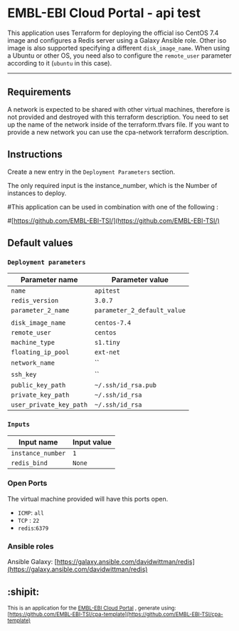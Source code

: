 # EMBL-EBI Cloud Portal - api test

This application uses Terraform for deploying the official iso CentOS 7.4 image and configures a Redis server using a Galaxy Ansible role. Other iso image is also supported specifying a different `disk_image_name`. When using a Ubuntu or other OS, you need also to configure the `remote_user` parameter according to it (`ubuntu` in this case).

___

## Requirements
A network is expected to be shared with other virtual machines, therefore is not provided and destroyed with this terraform description.
You need to set up the name of the network inside of the terraform.tfvars file.
If you want to provide a new network you can use the cpa-network terraform description.

## Instructions
Create a new entry in the `Deployment Parameters` section.

The only required input is the instance_number, which is the Number of instances to deploy.

#This application can be used in combination with one of the following :

#[https://github.com/EMBL-EBI-TSI/](https://github.com/EMBL-EBI-TSI/)

## Default values

### `Deployment parameters`
| Parameter name          | Parameter value                 |
| ---                     | ---                             |
| `name`                  | `apitest`                |
| `redis_version`    | `3.0.7` |
| `parameter_2_name`   | `parameter_2_default_value`|
|                         |                                 |
| `disk_image_name`       | `centos-7.4`                    |
| `remote_user`           | `centos`                        |
| `machine_type`          | `s1.tiny`                       |
| `floating_ip_pool`      | `ext-net`                       |
| `network_name`          | ``                              |
| `ssh_key`               | ``                              |
| `public_key_path`       | `~/.ssh/id_rsa.pub`             |
| `private_key_path`      | `~/.ssh/id_rsa`                 |
| `user_private_key_path` | `~/.ssh/id_rsa`                 |

### `Inputs`
| Input name              | Input value                     |
| ---                     | ---                             |
| `instance_number`      | `1`             |
| `redis_bind`     | `None`            |


### Open Ports
The virtual machine provided will have this ports open.

-   `ICMP`: `all`
-   `TCP` : `22`
-   `redis`:``6379``

### Ansible roles
Ansible Galaxy:
[https://galaxy.ansible.com/davidwittman/redis](https://galaxy.ansible.com/davidwittman/redis)

## :shipit:
<sub>This is  an application for the [EMBL-EBI Cloud Portal](https://portal.tsi.ebi.ac.uk) , generate using:
[https://github.com/EMBL-EBI-TSI/cpa-template](https://github.com/EMBL-EBI-TSI/cpa-template)</sub>